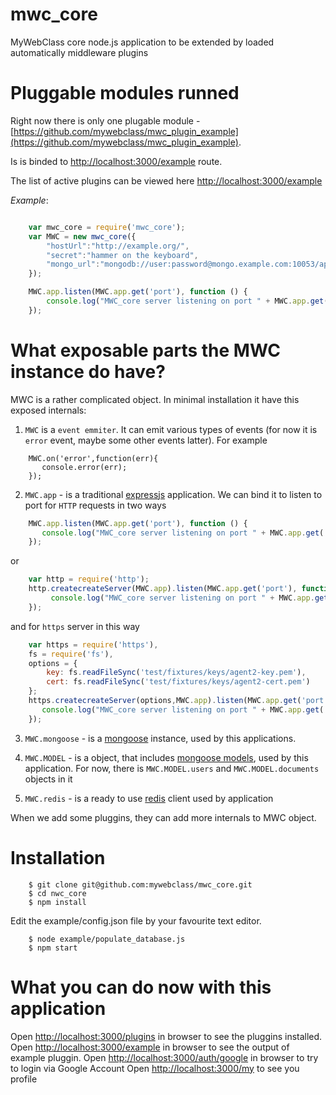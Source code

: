mwc_core
========

MyWebClass core node.js application to be extended by loaded automatically middleware plugins

Pluggable modules runned
=======

Right now there is only one plugable module - [https://github.com/mywebclass/mwc_plugin_example](https://github.com/mywebclass/mwc_plugin_example).

Is is binded to [http://localhost:3000/example](http://localhost:3000/example) route.

The list of active plugins can be viewed here [http://localhost:3000/example](http://localhost:3000/example)

*Example*:

```javascript

    var mwc_core = require('mwc_core');
    var MWC = new mwc_core({
        "hostUrl":"http://example.org/",
        "secret":"hammer on the keyboard",
        "mongo_url":"mongodb://user:password@mongo.example.com:10053/app111"
    });

    MWC.app.listen(MWC.app.get('port'), function () {
        console.log("MWC_core server listening on port " + MWC.app.get('port'));
    });

```

What exposable parts the MWC instance do have?
=======

MWC is a rather complicated object. In minimal installation it have this exposed internals:

1. `MWC` is a `event emmiter`. It can emit various types of events (for now it is `error` event, maybe some other events latter). For example

```javacript
    MWC.on('error',function(err){
       console.error(err);
    });
```

2. `MWC.app` - is a traditional [expressjs](http://express.js) application. We can bind it to listen to port for `HTTP` requests
in two ways

```javascript
    MWC.app.listen(MWC.app.get('port'), function () {
       console.log("MWC_core server listening on port " + MWC.app.get('port'));
    });
```

or

```javascript
    var http = require('http');
    http.createcreateServer(MWC.app).listen(MWC.app.get('port'), function () {
         console.log("MWC_core server listening on port " + MWC.app.get('port'));
    });
```

and for `https` server in this way

```javascript
    var https = require('https'),
    fs = require('fs'),
    options = {
        key: fs.readFileSync('test/fixtures/keys/agent2-key.pem'),
        cert: fs.readFileSync('test/fixtures/keys/agent2-cert.pem')
    };
    https.createcreateServer(options,MWC.app).listen(MWC.app.get('port'), function () {
       console.log("MWC_core server listening on port " + MWC.app.get('port'));
    });
```



3. `MWC.mongoose` - is a [mongoose](https://npmjs.org/package/mongoose) instance, used by this applications.

4. `MWC.MODEL` - is a object, that includes [mongoose models](http://mongoosejs.com/docs/guide.html), used by this application.
For now, there is `MWC.MODEL.users` and `MWC.MODEL.documents` objects in it

5. `MWC.redis` - is a ready to use [redis](https://npmjs.org/package/redis) client used by application

When we add some pluggins, they can add more internals to MWC object.

Installation
=======

```shell
    $ git clone git@github.com:mywebclass/mwc_core.git
    $ cd nwc_core
    $ npm install
```

Edit the example/config.json file by your favourite text editor.

```shell
    $ node example/populate_database.js
    $ npm start
```

What you can do now with this application
=======
Open [http://localhost:3000/plugins](http://localhost:3000/plugins) in browser to see the pluggins installed.
Open [http://localhost:3000/example](http://localhost:3000/example) in browser to see the output of example pluggin.
Open [http://localhost:3000/auth/google](http://localhost:3000/auth/google) in browser to try to login via Google Account
Open [http://localhost:3000/my](http://localhost:3000/my) to see you profile